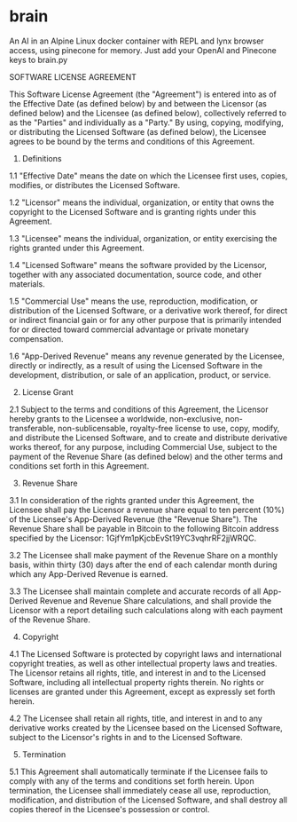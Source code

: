 # brain
An AI in an Alpine Linux docker container with REPL and lynx browser access, using pinecone for memory. Just add your OpenAI and Pinecone keys to brain.py

SOFTWARE LICENSE AGREEMENT

This Software License Agreement (the "Agreement") is entered into as of the Effective Date (as defined below) by and between the Licensor (as defined below) and the Licensee (as defined below), collectively referred to as the "Parties" and individually as a "Party." By using, copying, modifying, or distributing the Licensed Software (as defined below), the Licensee agrees to be bound by the terms and conditions of this Agreement.

1. Definitions

1.1 "Effective Date" means the date on which the Licensee first uses, copies, modifies, or distributes the Licensed Software.

1.2 "Licensor" means the individual, organization, or entity that owns the copyright to the Licensed Software and is granting rights under this Agreement.

1.3 "Licensee" means the individual, organization, or entity exercising the rights granted under this Agreement.

1.4 "Licensed Software" means the software provided by the Licensor, together with any associated documentation, source code, and other materials.

1.5 "Commercial Use" means the use, reproduction, modification, or distribution of the Licensed Software, or a derivative work thereof, for direct or indirect financial gain or for any other purpose that is primarily intended for or directed toward commercial advantage or private monetary compensation.

1.6 "App-Derived Revenue" means any revenue generated by the Licensee, directly or indirectly, as a result of using the Licensed Software in the development, distribution, or sale of an application, product, or service.

2. License Grant

2.1 Subject to the terms and conditions of this Agreement, the Licensor hereby grants to the Licensee a worldwide, non-exclusive, non-transferable, non-sublicensable, royalty-free license to use, copy, modify, and distribute the Licensed Software, and to create and distribute derivative works thereof, for any purpose, including Commercial Use, subject to the payment of the Revenue Share (as defined below) and the other terms and conditions set forth in this Agreement.

3. Revenue Share

3.1 In consideration of the rights granted under this Agreement, the Licensee shall pay the Licensor a revenue share equal to ten percent (10%) of the Licensee's App-Derived Revenue (the "Revenue Share"). The Revenue Share shall be payable in Bitcoin to the following Bitcoin address specified by the Licensor: 1GjfYm1pKjcbEvSt19YC3vqhrRF2jjWRQC.

3.2 The Licensee shall make payment of the Revenue Share on a monthly basis, within thirty (30) days after the end of each calendar month during which any App-Derived Revenue is earned.

3.3 The Licensee shall maintain complete and accurate records of all App-Derived Revenue and Revenue Share calculations, and shall provide the Licensor with a report detailing such calculations along with each payment of the Revenue Share.

4. Copyright

4.1 The Licensed Software is protected by copyright laws and international copyright treaties, as well as other intellectual property laws and treaties. The Licensor retains all rights, title, and interest in and to the Licensed Software, including all intellectual property rights therein. No rights or licenses are granted under this Agreement, except as expressly set forth herein.

4.2 The Licensee shall retain all rights, title, and interest in and to any derivative works created by the Licensee based on the Licensed Software, subject to the Licensor's rights in and to the Licensed Software.

5. Termination

5.1 This Agreement shall automatically terminate if the Licensee fails to comply with any of the terms and conditions set forth herein. Upon termination, the Licensee shall immediately cease all use, reproduction, modification, and distribution of the Licensed Software, and shall destroy all copies thereof in the Licensee's possession or control.

